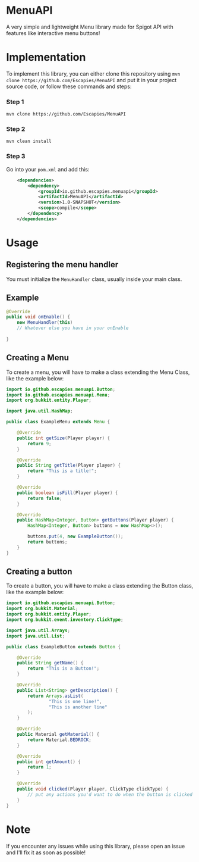 # MenuAPI
A very simple and lightweight Menu library made for Spigot API with features like interactive menu buttons!

# Implementation
To implement this library, you can either clone this repository using ``mvn clone https://github.com/Escapies/MenuAPI`` and put it in your project source code, or follow these commands and steps:

### Step 1
``mvn clone https://github.com/Escapies/MenuAPI``
### Step 2
``mvn clean install``
### Step 3
Go into your ``pom.xml`` and add this:
```xml
    <dependencies>
        <dependency>
            <groupId>io.github.escapies.menuapi</groupId>
            <artifactId>MenuAPI</artifactId>
            <version>1.0-SNAPSHOT</version>
            <scope>compile</scope>
        </dependency>
    </dependencies>
```

# Usage
## Registering the menu handler
You must initialize the ``MenuHandler`` class, usually inside your main class.

## Example

```java
@Override
public void onEnable() {
    new MenuHandler(this)
    // Whatever else you have in your onEnable
    
}
```

## Creating a Menu
To create a menu, you will have to make a class extending the Menu Class, like the example below:

```java
import io.github.escapies.menuapi.Button;
import io.github.escapies.menuapi.Menu;
import org.bukkit.entity.Player;

import java.util.HashMap;

public class ExampleMenu extends Menu {

    @Override
    public int getSize(Player player) {
        return 9;
    }

    @Override
    public String getTitle(Player player) {
        return "This is a title!";
    }

    @Override
    public boolean isFill(Player player) {
        return false;
    }

    @Override
    public HashMap<Integer, Button> getButtons(Player player) {
        HashMap<Integer, Button> buttons = new HashMap<>();

        buttons.put(4, new ExampleButton());
        return buttons;
    }
}
```

## Creating a button
To create a button, you will have to make a class extending the Button class, like the example below:

```java
import io.github.escapies.menuapi.Button;
import org.bukkit.Material;
import org.bukkit.entity.Player;
import org.bukkit.event.inventory.ClickType;

import java.util.Arrays;
import java.util.List;

public class ExampleButton extends Button {

    @Override
    public String getName() {
        return "This is a Button!";
    }

    @Override
    public List<String> getDescription() {
        return Arrays.asList(
                "This is one line!",
                "This is another line"
        );
    }

    @Override
    public Material getMaterial() {
        return Material.BEDROCK;
    }

    @Override
    public int getAmount() {
        return 1;
    }

    @Override
    public void clicked(Player player, ClickType clickType) {
        // put any actions you'd want to do when the button is clicked here
    }
}
```

# Note
If you encounter any issues while using this library, please open an issue and I'll fix it as soon as possible!
